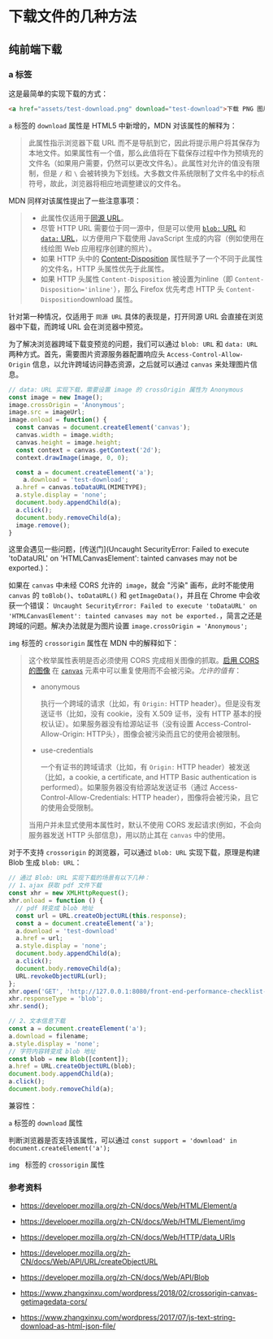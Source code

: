 # 下载文件的几种方法



## 纯前端下载

### a 标签

这是最简单的实现下载的方式：

``` html
<a href="assets/test-download.png" download="test-download">下载 PNG 图片</a>
```

`a` 标签的 `download` 属性是 HTML5 中新增的，MDN 对该属性的解释为：

> 此属性指示浏览器下载 URL 而不是导航到它，因此将提示用户将其保存为本地文件。如果属性有一个值，那么此值将在下载保存过程中作为预填充的文件名（如果用户需要，仍然可以更改文件名）。此属性对允许的值没有限制，但是 `/` 和 `\` 会被转换为下划线。大多数文件系统限制了文件名中的标点符号，故此，浏览器将相应地调整建议的文件名。

MDN 同样对该属性提出了一些注意事项：

> - 此属性仅适用于[同源 URL](https://developer.mozilla.org/zh-CN/docs/Web/Security/Same-origin_policy)。
> - 尽管 HTTP URL 需要位于同一源中，但是可以使用 [`blob:` URL](https://developer.mozilla.org/zh-CN/docs/Web/API/URL.createObjectURL) 和 [`data:` URL](https://developer.mozilla.org/zh-CN/docs/Web/HTTP/Basics_of_HTTP/Data_URIs)，以方便用户下载使用 JavaScript 生成的内容（例如使用在线绘图 Web 应用程序创建的照片）。
> - 如果 HTTP 头中的 [Content-Disposition](https://developer.mozilla.org/zh-CN/docs/Web/HTTP/Headers/Content-Disposition) 属性赋予了一个不同于此属性的文件名，HTTP 头属性优先于此属性。
> - 如果 HTTP 头属性 `Content-Disposition` 被设置为inline（即 `Content-Disposition='inline'`），那么 Firefox 优先考虑 HTTP 头 `Content-Disposition`download 属性。

针对第一种情况，仅适用于 `同源 URL` 具体的表现是，打开同源 URL 会直接在浏览器中下载，而跨域 URL 会在浏览器中预览。

为了解决浏览器跨域下载变预览的问题，我们可以通过 `blob: URL` 和 `data: URL` 两种方式。首先，需要图片资源服务器配置响应头 `Access-Control-Allow-Origin` 信息，以允许跨域访问静态资源，之后就可以通过 `canvas` 来处理图片信息。

``` javascript
// data: URL 实现下载，需要设置 image 的 crossOrigin 属性为 Anonymous
const image = new Image();  
image.crossOrigin = 'Anonymous'; 
image.src = imageUrl;
image.onload = function() {  
  const canvas = document.createElement('canvas');
  canvas.width = image.width;
  canvas.height = image.height;
  const context = canvas.getContext('2d');
  context.drawImage(image, 0, 0);

  const a = document.createElement('a');
	a.download = 'test-download';
  a.href = canvas.toDataURL(MIMETYPE);
  a.style.display = 'none';
  document.body.appendChild(a);
  a.click();
  document.body.removeChild(a);
  image.remove();
}
```

这里会遇见一些问题，[传送门](Uncaught SecurityError: Failed to execute 'toDataURL' on 'HTMLCanvasElement': tainted canvases may not be exported.)：

如果在 `canvas` 中未经 CORS 允许的` image`，就会 "污染" 画布，此时不能使用 `canvas` 的 `toBlob()`、`toDataURL()` 和 `getImageData()`，并且在 Chrome 中会收获一个错误： `Uncaught SecurityError: Failed to execute 'toDataURL' on 'HTMLCanvasElement': tainted canvases may not be exported.`，简言之还是跨域的问题。解决办法就是为图片设置 `image.crossOrigin = 'Anonymous';`

`img` 标签的 `crossorigin` 属性在 MDN 中的解释如下：

> 这个枚举属性表明是否必须使用 CORS 完成相关图像的抓取。[启用 CORS 的图像](https://developer.mozilla.org/en-US/docs/CORS_Enabled_Image) 在 [`canvas`](https://developer.mozilla.org/zh-CN/docs/Web/HTML/Element/canvas) 元素中可以重复使用而不会被污染。*允许的值有*：
>
> - anonymous
>
>   执行一个跨域的请求（比如，有 `Origin:` HTTP header）。但是没有发送证书（比如，没有 cookie，没有 X.509 证书，没有 HTTP 基本的授权认证）。如果服务器没有给源站证书（没有设置 Access-Control-Allow-Origin: HTTP头），图像会被污染而且它的使用会被限制。
>
> - use-credentials
>
>   一个有证书的跨域请求（比如，有 `Origin:` HTTP header）被发送 （比如，a cookie, a certificate, and HTTP Basic authentication is performed）。如果服务器没有给源站发送证书（通过 Access-Control-Allow-Credentials: HTTP header），图像将会被污染，且它的使用会受限制。
>
> 当用户并未显式使用本属性时，默认不使用 CORS 发起请求(例如，不会向服务器发送 HTTP 头部信息)，用以防止其在 `canvas` 中的使用。

对于不支持 `crossorigin` 的浏览器，可以通过 `blob: URL` 实现下载，原理是构建 Blob 生成 `blob: URL`：

```javascript
// 通过 Blob: URL 实现下载的场景有以下几种：
// 1、ajax 获取 pdf 文件下载
const xhr = new XMLHttpRequest();
xhr.onload = function () {
  // pdf 转变成 blob 地址
  const url = URL.createObjectURL(this.response);
  const a = document.createElement('a');
  a.download = 'test-download'
  a.href = url;
  a.style.display = 'none';
  document.body.appendChild(a);
  a.click();
  document.body.removeChild(a);
  URL.revokeObjectURL(url);
};
xhr.open('GET', 'http://127.0.0.1:8080/front-end-performance-checklist-2018.pdf', true);
xhr.responseType = 'blob';
xhr.send();

// 2、文本信息下载
const a = document.createElement('a');
a.download = filename;
a.style.display = 'none';
// 字符内容转变成 blob 地址
const blob = new Blob([content]);
a.href = URL.createObjectURL(blob);
document.body.appendChild(a);
a.click();
document.body.removeChild(a);
```

兼容性：

`a` 标签的 `download` 属性

判断浏览器是否支持该属性，可以通过 `const support = 'download' in document.createElement('a');`

`img ` 标签的 `crossorigin` 属性



### 参考资料

- https://developer.mozilla.org/zh-CN/docs/Web/HTML/Element/a

- https://developer.mozilla.org/zh-CN/docs/Web/HTML/Element/img
- https://developer.mozilla.org/zh-CN/docs/Web/HTTP/data_URIs
- https://developer.mozilla.org/zh-CN/docs/Web/API/URL/createObjectURL
- https://developer.mozilla.org/zh-CN/docs/Web/API/Blob
- https://www.zhangxinxu.com/wordpress/2018/02/crossorigin-canvas-getimagedata-cors/
- https://www.zhangxinxu.com/wordpress/2017/07/js-text-string-download-as-html-json-file/